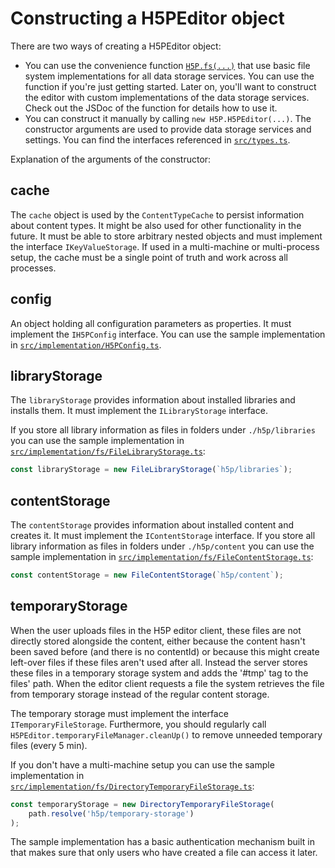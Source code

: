 # Constructing a H5PEditor object

There are two ways of creating a H5PEditor object:

- You can use the convenience function [`H5P.fs(...)`](/src/implementation/fs/index.ts) that use basic file system implementations for all data storage services. You can use the function if you're just getting started. Later on, you'll want to construct the editor with custom implementations of the data storage services. Check out the JSDoc of the function for details how to use it.
- You can construct it manually by calling `new H5P.H5PEditor(...)`. The constructor arguments are used to provide data storage services and settings. You can find the interfaces referenced in [`src/types.ts`](/src/types.ts).

Explanation of the arguments of the constructor:

## cache

The `cache` object is used by the `ContentTypeCache` to persist information about content types. It might be also used for other functionality in the future. It must be able to store arbitrary nested objects and must implement the interface `IKeyValueStorage`. If used in a multi-machine or multi-process setup, the cache must be a single point of truth and work across all processes.

## config

An object holding all configuration parameters as properties. It must implement the `IH5PConfig` interface. You can use the sample implementation in [`src/implementation/H5PConfig.ts`](/src/implementation/H5PConfig.ts).

## libraryStorage

The `libraryStorage` provides information about installed libraries and installs them. It must implement the `ILibraryStorage` interface.

If you store all library information as files in folders under `./h5p/libraries` you can use the sample implementation in [`src/implementation/fs/FileLibraryStorage.ts`](/src/implementation/fs/FileLibraryStorage.ts):

```js
const libraryStorage = new FileLibraryStorage(`h5p/libraries`);
```

## contentStorage

The `contentStorage` provides information about installed content and creates it. It must implement the `IContentStorage` interface. If you store all library information as files in folders under `./h5p/content` you can use the sample implementation in [`src/implementation/fs/FileContentStorage.ts`](/src/implementation/fs/FileContentStorage.ts):

```js
const contentStorage = new FileContentStorage(`h5p/content`);
```

## temporaryStorage

When the user uploads files in the H5P editor client, these files are not directly stored alongside the content, either because the content hasn't been saved before (and there is no contentId) or because this might create left-over files if these files aren't used after all. Instead the server stores these files in a temporary storage system and adds the '#tmp' tag to the files' path. When the editor client requests a file the system retrieves the file from temporary storage instead of the regular content storage.

The temporary storage must implement the interface `ITemporaryFileStorage`. Furthermore, you should regularly call `H5PEditor.temporaryFileManager.cleanUp()` to remove unneeded temporary files (every 5 min).

If you don't have a multi-machine setup you can use the sample implementation in [`src/implementation/fs/DirectoryTemporaryFileStorage.ts`](/src/implementation/fs/DirectoryTemporaryFileStorage.ts):

```js
const temporaryStorage = new DirectoryTemporaryFileStorage(
    path.resolve('h5p/temporary-storage')
);
```

The sample implementation has a basic authentication mechanism built in that makes sure that only users who have created a file can access it later.
